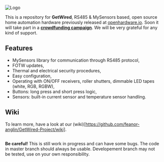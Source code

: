 ![Logo](https://github.com/feanor-anglin/GetWired-Project/blob/master/Images/GetWired_small.png)

This is a repository for **GetWired**, RS485 & MySensors based, open source home automation hardware previously released at [openhardware.io](https://www.openhardware.io/user/2098#view=projects). Soon it will take part in a **[crowdfunding campaign](https://www.crowdsupply.com/domatic/getwired)**. We will be very grateful for any kind of support.

## Features
- MySensors library for communication through RS485 protocol,
- FOTW updates,
- Thermal and electrical security procedures,
- Easy configuration,
- Operating with ON/OFF receivers, roller shutters, dimmable LED tapes (white, RGB, RGBW),
- Buttons: long press and short press logic,
- Sensors: built-in current sensor and temperature sensor handling.

## Wiki
To learn more, have a look at our (wiki)[https://github.com/feanor-anglin/GetWired-Project/wiki].

##
**Be careful!** This is still work in progress and can have some bugs. The code in master branch should always be usable. Developement branch may not be tested, use on your own responsibility.

